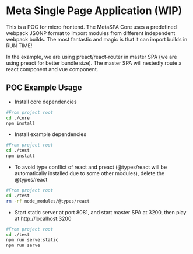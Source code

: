 # Meta Single Page Application (WIP)

This is a POC for micro frontend. The MetaSPA Core uses a predefined webpack JSONP format to import modules from different independent webpack builds. The most fantastic and magic is that it can import builds in RUN TIME!

In the example, we are using preact/react-router in master SPA (we are using preact for better bundle size). The master SPA will nestedly route a react component and vue component.

## POC Example Usage

-   Install core dependencies

```bash
#From project root
cd ./core
npm install
```

-   Install example dependencies

```bash
#From project root
cd ./test
npm install
```

-   To avoid type conflict of react and preact (@types/react will be automatically installed due to some other modules), delete the @types/react

```bash
#From project root
cd ./test
rm -rf node_modules/@types/react
```

-   Start static server at port 8081, and start master SPA at 3200, then play at http://localhost:3200

```bash
#From project root
cd ./test
npm run serve:static
npm run serve
```
